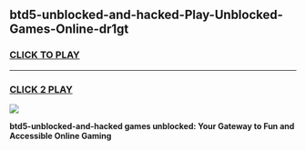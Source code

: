 
## btd5-unblocked-and-hacked-Play-Unblocked-Games-Online-dr1gt
<h3>
<a href="https://premium76.site?title=btd5-unblocked-and-hacked&ref=25A">CLICK TO PLAY</a></h3>
<hr>

<h3>
<a href="https://premium76.site?title=btd5-unblocked-and-hacked&ref=25A">CLICK 2 PLAY</a>
  
</h3>

<a href="https://premium76.site?title=btd5-unblocked-and-hacked&ref=25A"><img src="https://clearcache.store/games.png"></a>


**btd5-unblocked-and-hacked games unblocked: Your Gateway to Fun and Accessible Online Gaming**
